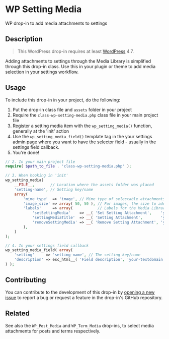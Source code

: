 # WP Setting Media #

WP drop-in to add media attachments to settings

## Description ##

> This WordPress drop-in requires at least [WordPress](https://wordpress.org) 4.7.

Adding attachments to settings through the Media Library is simplified through this drop-in class. Use this in your plugin or theme to add media selection in your settings workflow. 

## Usage ##

To include this drop-in in your project, do the following:

1. Put the drop-in class file and `assets` folder in your project
2. Require the `class-wp-setting-media.php` class file in your main project file
3. Register a setting media item with the `wp_setting_media()` function, generally at the 'init' action
4. Use the `wp_setting_media_field()` template tag in the your settings admin page where you want to have the selector field - usually in the settings field callback.
5. You're done!

```php
// 2. In your main project file
require( $path_to_file . 'class-wp-setting-media.php' );

// 3. When hooking in 'init'
wp_setting_media(
	__FILE__,       // Location where the assets folder was placed
	'setting-name', // Setting key/name
	array(
		'mime_type'  => 'image', // Mime type of selectable attachments. Can be 'image', 'video', 'audio', or any mime type in wp_get_mime_types(). Defaults to 'image'.
		'image_size' => array( 50, 50 ), // For images, the size to add when it does not exist yet. Can be image size name or array with dimensions.
		'labels'     => array(           // Labels for the Media Library
			'setSettingMedia'    => __( 'Set Setting Attachment',    'your-textdomain' ),
			'settingMediaTitle'  => __( 'Setting Attachment',        'your-textdomain' ),
			'removeSettingMedia' => __( 'Remove Setting Attachment', 'your-textdomain' ),
		),
	)
);

// 4. In your settings field callback
wp_setting_media_field( array(
	'setting'     => 'setting-name', // The setting key/name
	'description' => esc_html__( 'Field description', 'your-textdomain' ) // Optional field description, wrapped in `<p class="description"></p>`
) );
```

## Contributing ##

You can contribute to the development of this drop-in by [opening a new issue](https://github.com/lmoffereins/wp-setting-media/issues/) to report a bug or request a feature in the drop-in's GitHub repository.

## Related ##

See also the `WP_Post_Media` and `WP_Term_Media` drop-ins, to select media attachments for posts and terms respectively.
